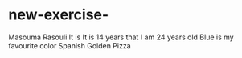 # new-exercise-
Masouma Rasouli
It is It is 14 years that I am 24 years old
Blue is my favourite color
Spanish 
Golden Pizza
